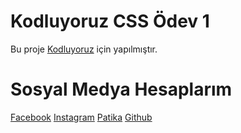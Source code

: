 # Kodluyoruz CSS Ödev 1

Bu proje [Kodluyoruz](https://app.patika.dev/courses/css/odev1) için yapılmıştır.

# Sosyal Medya Hesaplarım

[Facebook](https://www.facebook.com/can.dkmci/)
[Instagram](https://www.instagram.com/candkmci/)
[Patika](https://app.patika.dev/caando)
[Github](https://github.com/xNCDx)
